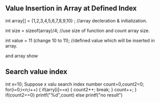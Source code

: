 ## Value Insertion in Array at Defined Index

int array[] = {1,2,3,4,5,6,7,8,9,10} ; //array decleration & initialization.

int size  = sizeof(array)/4; //use size of function and count array size.

int value = 11 (change 10 to 11); //defined value which will be inserted in array.

and array show
  
## Search value index
int x=10; Suppose x valu search index number 
count=0,count2=0;
for(i=0;i<n;i++)
{
if(arry[i]==x)
{
count2++;
break;
}
count++;
}
if(count2==0)
printf("%d",count)
else
printf("no result")
